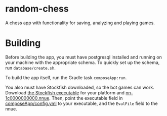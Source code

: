 # random-chess
A chess app with functionality for saving, analyzing and playing games.

# Building
Before building the app, you must have postgresql installed and running on your machine with the appropriate schema.
To quickly set up the schema, run `database/create.sh`.

To build the app itself, run the Gradle task `composeApp:run`.

You also must have Stockfish downloaded, so the bot games can work.
Download [the Stockfish executable](https://stockfishchess.org/download/) for your platform
and [nn-1c0000000000.nnue](https://tests.stockfishchess.org/api/nn/nn-1c0000000000.nnue).
Then, point the executable field in [composeApp/config.yml](composeApp/config.yml) to your executable,
and the `EvalFile` field to the nnue. 
